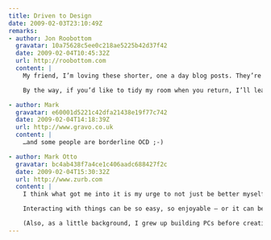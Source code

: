 ```yaml
---
title: Driven to Design
date: 2009-02-03T23:10:49Z
remarks:
- author: Jon Roobottom
  gravatar: 10a75628c5ee0c218ae5225b42d37f42
  date: 2009-02-04T10:45:32Z
  url: http://roobottom.com
  content: |
    My friend, I’m loving these shorter, one a day blog posts. They’re a joy to read, rather than loosing interest half way through simply because of the sheer length of the thing.

    By the way, if you’d like to tidy my room when you return, I’ll leave it as a little treat for you.

- author: Mark
  gravatar: e60001d5221c42dfa21438e19f77c742
  date: 2009-02-04T14:18:39Z
  url: http://www.gravo.co.uk
  content: |
    …and some people are borderline OCD ;-)

- author: Mark Otto
  gravatar: bc4ab438f7a4ce1c406aadc688427f2c
  date: 2009-02-04T15:30:32Z
  url: http://www.zurb.com
  content: |
    I think what got me into it is my urge to not just be better myself, but make everything around me better. I call myself an interaction designer these days, but grew up thinking about being a Web or graphic designer. I’ve found interaction designer to be much more appropriate in that I love it when I just hit if off with a website, product, or service.

    Interacting with things can be so easy, so enjoyable – or it can be a downright nightmare. It’s my passion to make (design) and use things that put a smile on my face every time I use them.

    (Also, as a little background, I grew up building PCs before creating themes and icons for Windows XP. That eventually led me to Photoshop and GeoCities… the rest is history).
---
```

